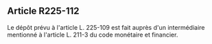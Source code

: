 Article R225-112
----
Le dépôt prévu à l'article L. 225-109 est fait auprès d'un intermédiaire
mentionné à l'article L. 211-3 du code monétaire et financier.
